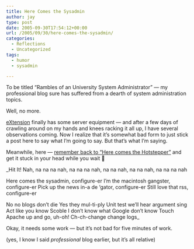 ```yaml
---
title: Here Comes the Sysadmin
author: jay
type: post
date: 2005-09-30T17:54:12+00:00
url: /2005/09/30/here-comes-the-sysadmin/
categories:
  - Reflections
  - Uncategorized
tags:
  - humor
  - sysadmin

---
```

To be titled “Rambles of an University System Administrator” — my professional blog sure has suffered from a dearth of system administration topics.

Well, no more.

[eXtension][1] finally has some server equipment — and after a few days of crawling around on my hands and knees racking it all up, I have several observations coming. Now I realize that it’s somewhat bad form to just stick a post here to say what I’m going to say. But that’s what I’m saying.

Meanwhile, here — [remember back to “Here comes the Hotstepper”][2] and get it stuck in your head while you wait 🙂

_Hit It! Nah, na na na nah, na na na nah, na na nah, na na nah, na na na nah

Here comes the sysadmin, configure-er I’m the macintosh gangster, configure-er Pick up the news in-a de ‘gator, configure-er Still love that rss, configure-er

No no blogs don’t die Yes they mul-ti-ply Unit test we’ll hear argument sing Act like you know Scoble I don’t know what Google don’t know Touch Apache up and go, uh-oh! Ch-ch-change change logs_

Okay, it needs some work — but it’s not bad for five minutes of work.

(yes, I know I said _professional_ blog earlier, but it’s all relative)

 [1]: http://www.extension.org
 [2]: http://phobos.apple.com/WebObjects/MZStore.woa/wa/viewAlbum?playlistId=927672&s=143441&i=927655